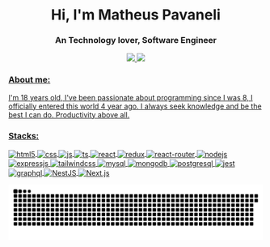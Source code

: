 <h1 align="center">Hi, I'm Matheus Pavaneli</h1>
<h3 align="center">An Technology lover, Software Engineer</h3>

<div align="center">
  <a href="https://github.com/matheusPavaneli">
<img height="170em" style="border: none !important;" src="https://github-readme-stats.vercel.app/api?username=matheusPavaneli&show_icons=true&theme=dark&include_all_commits=true&count_private=true" />
  <img height="170em" src="https://github-readme-stats.vercel.app/api/top-langs/?username=matheusPavaneli&layout=compact&langs_count=7&theme=dark&include_all_commits=true&count_private=true"/>
</div>

<h3>About me:</h3>
<p>I'm 18 years old, I've been passionate about programming since I was 8, I officially entered this world 4 year ago. I always seek knowledge and be the best I can do. Productivity above all.</p>

<h3>Stacks:</h3>
<div style="display: inline_block">
  <img align="center" alt="html5" src="https://img.shields.io/badge/HTML5-E34F26?style=for-the-badge&logo=html5&logoColor=white" />
  <img align="center" alt="css" src="https://img.shields.io/badge/CSS3-1572B6?style=for-the-badge&logo=css3&logoColor=white" />
  <img align="center" alt="js" src="https://img.shields.io/badge/JavaScript-F7DF1E?style=for-the-badge&logo=javascript&logoColor=black" />
  <img align="center" alt="ts" src="https://img.shields.io/badge/TypeScript-007ACC?style=for-the-badge&logo=typescript&logoColor=white" />
  <img align="center" alt="react" src="https://img.shields.io/badge/React-20232A?style=for-the-badge&logo=react&logoColor=61DAFB" />
  <img align="center" alt="redux" src="https://img.shields.io/badge/Redux-593D88?style=for-the-badge&logo=redux&logoColor=white" />
  <img align="center" alt="react-router" src="https://img.shields.io/badge/React_Router-CA4245?style=for-the-badge&logo=react-router&logoColor=white" />
  <img align="center" alt="nodejs" src="https://img.shields.io/badge/Node.js-43853D?style=for-the-badge&logo=node.js&logoColor=white" />
  <img align="center" alt="expressjs" src="https://img.shields.io/badge/Express.js-404D59?style=for-the-badge&logo=express.js&logoColor=white" />
  <img align="center" alt="tailwindcss" src="https://img.shields.io/badge/Tailwind_CSS-38B2AC?style=for-the-badge&logo=tailwind-css&logoColor=white" />
  <img align="center" alt="mysql" src="https://img.shields.io/badge/MySQL-00000F?style=for-the-badge&logo=mysql&logoColor=white" />
  <img align="center" alt="mongodb" src="https://img.shields.io/badge/MongoDB-4EA94B?style=for-the-badge&logo=mongodb&logoColor=white" />
  <img align="center" alt="postgresql" src="https://img.shields.io/badge/PostgreSQL-316192?style=for-the-badge&logo=postgresql&logoColor=white" />
  <img align="center" alt="jest" src="https://img.shields.io/badge/Jest-323330?style=for-the-badge&logo=Jest&logoColor=white" />
  <img align="center" alt="graphql" src="https://img.shields.io/badge/GraphQL-E10098?style=for-the-badge&logo=graphql&logoColor=white" />
  <img align="center" alt="NestJS" src="https://img.shields.io/badge/NestJS-E0234E?style=for-the-badge&logo=NestJS&logoColor=white" />
  <img align="center" alt="Next.js" src="https://img.shields.io/badge/Next.js-000000?style=for-the-badge&logo=Next.js&logoColor=white" />
</div>

<div align="center">
  
![snake gif](https://github.com/matheusPavaneli/matheusPavaneli/blob/output/github-snake-dark.svg)
</div>



